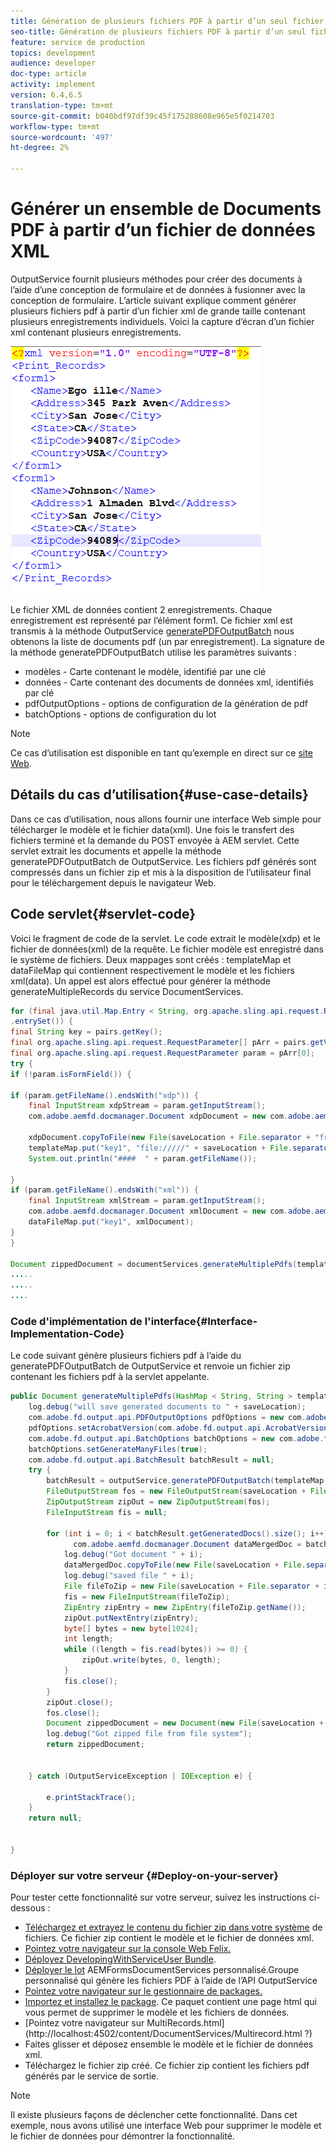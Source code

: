 ```yaml
---
title: Génération de plusieurs fichiers PDF à partir d’un seul fichier de données
seo-title: Génération de plusieurs fichiers PDF à partir d’un seul fichier de données
feature: service de production
topics: development
audience: developer
doc-type: article
activity: implement
version: 6.4,6.5
translation-type: tm+mt
source-git-commit: b040bdf97df39c45f175288608e965e5f0214703
workflow-type: tm+mt
source-wordcount: '497'
ht-degree: 2%

---
```



# Générer un ensemble de Documents PDF à partir d’un fichier de données XML

OutputService fournit plusieurs méthodes pour créer des documents à l’aide d’une conception de formulaire et de données à fusionner avec la conception de formulaire. L’article suivant explique comment générer plusieurs fichiers pdf à partir d’un fichier xml de grande taille contenant plusieurs enregistrements individuels.
Voici la capture d’écran d’un fichier xml contenant plusieurs enregistrements.

![multi-record-xml](assets/multi-record-xml.PNG)

Le fichier XML de données contient 2 enregistrements. Chaque enregistrement est représenté par l’élément form1. Ce fichier xml est transmis à la méthode OutputService [generatePDFOutputBatch](https://helpx.adobe.com/aem-forms/6/javadocs/com/adobe/fd/output/api/OutputService.html) nous obtenons la liste de documents pdf (un par enregistrement).
La signature de la méthode generatePDFOutputBatch utilise les paramètres suivants :

* modèles - Carte contenant le modèle, identifié par une clé
* données - Carte contenant des documents de données xml, identifiés par clé
* pdfOutputOptions - options de configuration de la génération de pdf
* batchOptions - options de configuration du lot

>[!NOTE]
>
>Ce cas d’utilisation est disponible en tant qu’exemple en direct sur ce [site Web](https://forms.enablementadobe.com/content/samples/samples.html?query=0).

## Détails du cas d’utilisation{#use-case-details}

Dans ce cas d’utilisation, nous allons fournir une interface Web simple pour télécharger le modèle et le fichier data(xml). Une fois le transfert des fichiers terminé et la demande du POST envoyée à AEM servlet. Cette servlet extrait les documents et appelle la méthode generatePDFOutputBatch de OutputService. Les fichiers pdf générés sont compressés dans un fichier zip et mis à la disposition de l’utilisateur final pour le téléchargement depuis le navigateur Web.

## Code servlet{#servlet-code}

Voici le fragment de code de la servlet. Le code extrait le modèle(xdp) et le fichier de données(xml) de la requête. Le fichier modèle est enregistré dans le système de fichiers. Deux mappages sont créés : templateMap et dataFileMap qui contiennent respectivement le modèle et les fichiers xml(data). Un appel est alors effectué pour générer la méthode generateMultipleRecords du service DocumentServices.

```java
for (final java.util.Map.Entry < String, org.apache.sling.api.request.RequestParameter[] > pairs: params
.entrySet()) {
final String key = pairs.getKey();
final org.apache.sling.api.request.RequestParameter[] pArr = pairs.getValue();
final org.apache.sling.api.request.RequestParameter param = pArr[0];
try {
if (!param.isFormField()) {

if (param.getFileName().endsWith("xdp")) {
    final InputStream xdpStream = param.getInputStream();
    com.adobe.aemfd.docmanager.Document xdpDocument = new com.adobe.aemfd.docmanager.Document(xdpStream);

    xdpDocument.copyToFile(new File(saveLocation + File.separator + "fromui.xdp"));
    templateMap.put("key1", "file://///" + saveLocation + File.separator + "fromui.xdp");
    System.out.println("####  " + param.getFileName());

}
if (param.getFileName().endsWith("xml")) {
    final InputStream xmlStream = param.getInputStream();
    com.adobe.aemfd.docmanager.Document xmlDocument = new com.adobe.aemfd.docmanager.Document(xmlStream);
    dataFileMap.put("key1", xmlDocument);
}
}

Document zippedDocument = documentServices.generateMultiplePdfs(templateMap, dataFileMap,saveLocation);
.....
.....
....
```

### Code d&#39;implémentation de l&#39;interface{#Interface-Implementation-Code}

Le code suivant génère plusieurs fichiers pdf à l’aide du generatePDFOutputBatch de OutputService et renvoie un fichier zip contenant les fichiers pdf à la servlet appelante.

```java
public Document generateMultiplePdfs(HashMap < String, String > templateMap, HashMap < String, Document > dataFileMap, String saveLocation) {
    log.debug("will save generated documents to " + saveLocation);
    com.adobe.fd.output.api.PDFOutputOptions pdfOptions = new com.adobe.fd.output.api.PDFOutputOptions();
    pdfOptions.setAcrobatVersion(com.adobe.fd.output.api.AcrobatVersion.Acrobat_11);
    com.adobe.fd.output.api.BatchOptions batchOptions = new com.adobe.fd.output.api.BatchOptions();
    batchOptions.setGenerateManyFiles(true);
    com.adobe.fd.output.api.BatchResult batchResult = null;
    try {
        batchResult = outputService.generatePDFOutputBatch(templateMap, dataFileMap, pdfOptions, batchOptions);
        FileOutputStream fos = new FileOutputStream(saveLocation + File.separator + "zippedfile.zip");
        ZipOutputStream zipOut = new ZipOutputStream(fos);
        FileInputStream fis = null;

        for (int i = 0; i < batchResult.getGeneratedDocs().size(); i++) {
              com.adobe.aemfd.docmanager.Document dataMergedDoc = batchResult.getGeneratedDocs().get(i);
            log.debug("Got document " + i);
            dataMergedDoc.copyToFile(new File(saveLocation + File.separator + i + ".pdf"));
            log.debug("saved file " + i);
            File fileToZip = new File(saveLocation + File.separator + i + ".pdf");
            fis = new FileInputStream(fileToZip);
            ZipEntry zipEntry = new ZipEntry(fileToZip.getName());
            zipOut.putNextEntry(zipEntry);
            byte[] bytes = new byte[1024];
            int length;
            while ((length = fis.read(bytes)) >= 0) {
                zipOut.write(bytes, 0, length);
            }
            fis.close();
        }
        zipOut.close();
        fos.close();
        Document zippedDocument = new Document(new File(saveLocation + File.separator + "zippedfile.zip"));
        log.debug("Got zipped file from file system");
        return zippedDocument;


    } catch (OutputServiceException | IOException e) {

        e.printStackTrace();
    }
    return null;


}
```

### Déployer sur votre serveur {#Deploy-on-your-server}

Pour tester cette fonctionnalité sur votre serveur, suivez les instructions ci-dessous :

* [Téléchargez et extrayez le contenu du fichier zip dans votre système](assets/mult-records-template-and-xml-file.zip) de fichiers. Ce fichier zip contient le modèle et le fichier de données xml.
* [Pointez votre navigateur sur la console Web Felix.](http://localhost:4502/system/console/bundles)
* [Déployez DevelopingWithServiceUser Bundle](/help/forms/assets/common-osgi-bundles/DevelopingWithServiceUser.jar).
* [Déployer le lot](/help/forms/assets/common-osgi-bundles/AEMFormsDocumentServices.core-1.0-SNAPSHOT.jar) AEMFormsDocumentServices personnalisé.Groupe personnalisé qui génère les fichiers PDF à l’aide de l’API OutputService
* [Pointez votre navigateur sur le gestionnaire de packages.](http://localhost:4502/crx/packmgr/index.jsp)
* [Importez et installez le package](assets/generate-multiple-pdf-from-xml.zip). Ce paquet contient une page html qui vous permet de supprimer le modèle et les fichiers de données.
* [Pointez votre navigateur sur MultiRecords.html](http://localhost:4502/content/DocumentServices/Multirecord.html ?)
* Faites glisser et déposez ensemble le modèle et le fichier de données xml.
* Téléchargez le fichier zip créé. Ce fichier zip contient les fichiers pdf générés par le service de sortie.

>[!NOTE]
>Il existe plusieurs façons de déclencher cette fonctionnalité. Dans cet exemple, nous avons utilisé une interface Web pour supprimer le modèle et le fichier de données pour démontrer la fonctionnalité.

